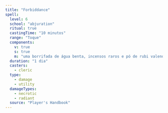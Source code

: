 ```yaml
---
title: "Forbiddance"
spell:
  level: 6
  school: "abjuration"
  ritual: true
  castingTime: "10 minutos"
  range: "Toque"
  components:
    v: true
    s: true
    m: "uma borrifada de água benta, incensos raros e pó de rubi valendo, no mínimo, 1.000 po"
  duration: "1 dia"
  casters:
    - cleric
  type:
    - damage
    - utility
  damageTypes:
    - necrotic
    - radiant
  source: "Player's Handbook"
---
```

